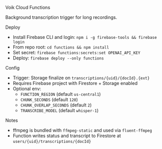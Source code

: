 Voik Cloud Functions

Background transcription trigger for long recordings.

Deploy
- Install Firebase CLI and login: `npm i -g firebase-tools && firebase login`
- From repo root: `cd functions && npm install`
- Set secret: `firebase functions:secrets:set OPENAI_API_KEY`
- Deploy: `firebase deploy --only functions`

Config
- Trigger: Storage finalize on `transcriptions/{uid}/{docId}.{ext}`
- Requires Firebase project with Firestore + Storage enabled
- Optional env:
  - `FUNCTION_REGION` (default `us-central1`)
  - `CHUNK_SECONDS` (default `120`)
  - `CHUNK_OVERLAP_SECONDS` (default `2`)
  - `TRANSCRIBE_MODEL` (default `whisper-1`)

Notes
- ffmpeg is bundled with `ffmpeg-static` and used via `fluent-ffmpeg`
- Function writes status and transcript to Firestore at `users/{uid}/transcriptions/{docId}`

